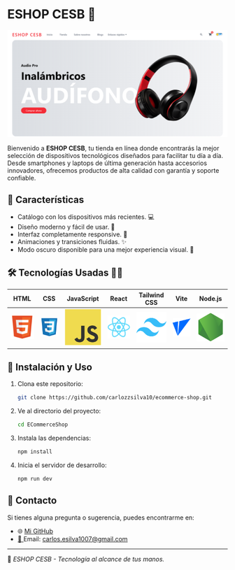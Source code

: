 # ESHOP CESB 🚀

[![ESHOP CESB](./src/assets/imagen-preview.png)](https://eshop-cesb.netlify.app/)

Bienvenido a **ESHOP CESB**, tu tienda en línea donde encontrarás la mejor selección de dispositivos tecnológicos diseñados para facilitar tu día a día. Desde smartphones y laptops de última generación hasta accesorios innovadores, ofrecemos productos de alta calidad con garantía y soporte confiable.

## 🌟 Características

- Catálogo con los dispositivos más recientes. 💻
- Diseño moderno y fácil de usar. 🎨
- Interfaz completamente responsive. 📱
- Animaciones y transiciones fluidas. ✨
- Modo oscuro disponible para una mejor experiencia visual. 🌙

## 🛠️ Tecnologías Usadas 👨‍💻

| HTML | CSS | JavaScript | React | Tailwind CSS | Vite | Node.js |
|------|-----|-----------|-------|-------------|------|---------|
| ![HTML](https://raw.githubusercontent.com/devicons/devicon/master/icons/html5/html5-original.svg) | ![CSS](https://raw.githubusercontent.com/devicons/devicon/master/icons/css3/css3-original.svg) | ![JavaScript](https://raw.githubusercontent.com/devicons/devicon/master/icons/javascript/javascript-original.svg) | ![React](https://raw.githubusercontent.com/devicons/devicon/master/icons/react/react-original.svg) | ![TailwindCSS](https://raw.githubusercontent.com/devicons/devicon/master/icons/tailwindcss/tailwindcss-original.svg) | ![Vite](https://raw.githubusercontent.com/devicons/devicon/master/icons/vite/vite-original.svg) | ![Node.js](https://raw.githubusercontent.com/devicons/devicon/master/icons/nodejs/nodejs-original.svg) |

## 📌 Instalación y Uso

1. Clona este repositorio:
   ```bash
   git clone https://github.com/carlozzsilva10/ecommerce-shop.git
   ```
2. Ve al directorio del proyecto:
   ```bash
   cd ECommerceShop
   ```
3. Instala las dependencias:
   ```bash
   npm install
   ```
4. Inicia el servidor de desarrollo:
   ```bash
   npm run dev
   ```

## 📩 Contacto

Si tienes alguna pregunta o sugerencia, puedes encontrarme en:

- 🌐 [Mi GitHub](https://github.com/carlozzsilva10)
- [📧 ](https://github.com/carlozzsilva10)Email: [carlos.esilva1007@gmail.com](mailto\:tuemail@ejemplo.com)

---

📌 *ESHOP CESB - Tecnología al alcance de tus manos.*